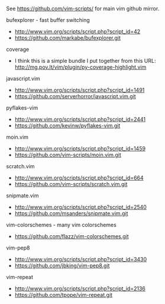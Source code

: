 See https://github.com/vim-scripts/ for main vim github mirror.


bufexplorer - fast buffer switching
*   http://www.vim.org/scripts/script.php?script_id=42
*   https://github.com/markabe/bufexplorer.git

coverage
*   I think this is a simple bundle I put together from this URL:
    http://mg.pov.lt/vim/plugin/py-coverage-highlight.vim

javascript.vim
*   http://www.vim.org/scripts/script.php?script_id=1491
*   https://github.com/serverhorror/javascript.vim.git

pyflakes-vim
*   http://www.vim.org/scripts/script.php?script_id=2441
*   https://github.com/kevinw/pyflakes-vim.git

moin.vim
*   http://www.vim.org/scripts/script.php?script_id=1459
*   https://github.com/vim-scripts/moin.vim.git

scratch.vim
*   http://www.vim.org/scripts/script.php?script_id=664
*   https://github.com/vim-scripts/scratch.vim.git

snipmate.vim
*   http://www.vim.org/scripts/script.php?script_id=2540
*   https://github.com/msanders/snipmate.vim.git

vim-colorschemes - many vim colorschemes
*   https://github.com/flazz/vim-colorschemes.git

vim-pep8
*   http://www.vim.org/scripts/script.php?script_id=3430
*   https://github.com/jbking/vim-pep8.git

vim-repeat
*   http://www.vim.org/scripts/script.php?script_id=2136
*   https://github.com/tpope/vim-repeat.git

